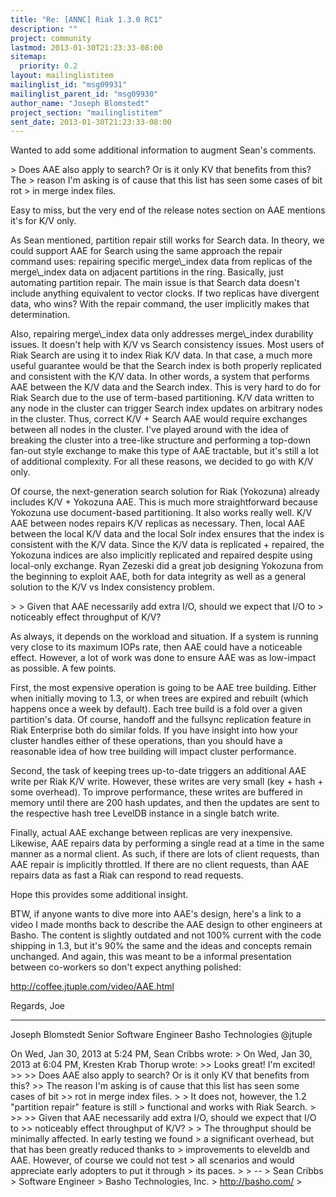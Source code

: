 ```yaml
---
title: "Re: [ANNC] Riak 1.3.0 RC1"
description: ""
project: community
lastmod: 2013-01-30T21:23:33-08:00
sitemap:
  priority: 0.2
layout: mailinglistitem
mailinglist_id: "msg09931"
mailinglist_parent_id: "msg09930"
author_name: "Joseph Blomstedt"
project_section: "mailinglistitem"
sent_date: 2013-01-30T21:23:33-08:00
---
```



Wanted to add some additional information to augment Sean's comments.

&gt; Does AAE also apply to search? Or is it only KV that benefits from this? The 
&gt; reason I'm asking is of cause that this list has seen some cases of bit rot 
&gt; in merge index files.

Easy to miss, but the very end of the release notes section on AAE
mentions it's for K/V only.

As Sean mentioned, partition repair still works for Search data. In
theory, we could support AAE for Search using the same approach the
repair command uses: repairing specific merge\\_index data from replicas
of the merge\\_index data on adjacent partitions in the ring. Basically,
just automating partition repair. The main issue is that Search data
doesn't include anything equivalent to vector clocks. If two replicas
have divergent data, who wins? With the repair command, the user
implicitly makes that determination.

Also, repairing merge\\_index data only addresses merge\\_index durability
issues. It doesn't help with K/V vs Search consistency issues. Most
users of Riak Search are using it to index Riak K/V data. In that
case, a much more useful guarantee would be that the Search index is
both properly replicated and consistent with the K/V data. In other
words, a system that performs AAE between the K/V data and the Search
index. This is very hard to do for Riak Search due to the use of
term-based partitioning. K/V data written to any node in the cluster
can trigger Search index updates on arbitrary nodes in the cluster.
Thus, correct K/V + Search AAE would require exchanges between all
nodes in the cluster. I've played around with the idea of breaking the
cluster into a tree-like structure and performing a top-down fan-out
style exchange to make this type of AAE tractable, but it's still a
lot of additional complexity. For all these reasons, we decided to go
with K/V only.

Of course, the next-generation search solution for Riak (Yokozuna)
already includes K/V + Yokozuna AAE. This is much more straightforward
because Yokozuna use document-based partitioning. It also works really
well. K/V AAE between nodes repairs K/V replicas as necessary. Then,
local AAE between the local K/V data and the local Solr index ensures
that the index is consistent with the K/V data. Since the K/V data is
replicated + repaired, the Yokozuna indices are also implicitly
replicated and repaired despite using local-only exchange. Ryan
Zezeski did a great job designing Yokozuna from the beginning to
exploit AAE, both for data integrity as well as a general solution to
the K/V vs Index consistency problem.

&gt;
&gt; Given that AAE necessarily add extra I/O, should we expect that I/O to 
&gt; noticeably effect throughput of K/V?

As always, it depends on the workload and situation. If a system is
running very close to its maximum IOPs rate, then AAE could have a
noticeable effect. However, a lot of work was done to ensure AAE was
as low-impact as possible. A few points.

First, the most expensive operation is going to be AAE tree building.
Either when initially moving to 1.3, or when trees are expired and
rebuilt (which happens once a week by default). Each tree build is a
fold over a given partition's data. Of course, handoff and the
fullsync replication feature in Riak Enterprise both do similar folds.
If you have insight into how your cluster handles either of these
operations, than you should have a reasonable idea of how tree
building will impact cluster performance.

Second, the task of keeping trees up-to-date triggers an additional
AAE write per Riak K/V write. However, these writes are very small
(key + hash + some overhead). To improve performance, these writes are
buffered in memory until there are 200 hash updates, and then the
updates are sent to the respective hash tree LevelDB instance in a
single batch write.

Finally, actual AAE exchange between replicas are very inexpensive.
Likewise, AAE repairs data by performing a single read at a time in
the same manner as a normal client. As such, if there are lots of
client requests, than AAE repair is implicitly throttled. If there are
no client requests, than AAE repairs data as fast a Riak can respond
to read requests.

Hope this provides some additional insight.

BTW, if anyone wants to dive more into AAE's design, here's a link to
a video I made months back to describe the AAE design to other
engineers at Basho. The content is slightly outdated and not 100%
current with the code shipping in 1.3, but it's 90% the same and the
ideas and concepts remain unchanged. And again, this was meant to be a
informal presentation between co-workers so don't expect anything
polished:

http://coffee.jtuple.com/video/AAE.html

Regards,
Joe

---
Joseph Blomstedt
Senior Software Engineer
Basho Technologies
@jtuple

On Wed, Jan 30, 2013 at 5:24 PM, Sean Cribbs  wrote:
&gt; On Wed, Jan 30, 2013 at 6:04 PM, Kresten Krab Thorup  wrote:
&gt;&gt; Looks great! I'm excited!
&gt;&gt;
&gt;&gt; Does AAE also apply to search? Or is it only KV that benefits from this? 
&gt;&gt; The reason I'm asking is of cause that this list has seen some cases of bit 
&gt;&gt; rot in merge index files.
&gt;
&gt; It does not, however, the 1.2 "partition repair" feature is still
&gt; functional and works with Riak Search.
&gt;
&gt;&gt;
&gt;&gt; Given that AAE necessarily add extra I/O, should we expect that I/O to 
&gt;&gt; noticeably effect throughput of K/V?
&gt;
&gt; The throughput should be minimally affected. In early testing we found
&gt; a significant overhead, but that has been greatly reduced thanks to
&gt; improvements to eleveldb and AAE. However, of course we could not test
&gt; all scenarios and would appreciate early adopters to put it through
&gt; its paces.
&gt;
&gt; --
&gt; Sean Cribbs 
&gt; Software Engineer
&gt; Basho Technologies, Inc.
&gt; http://basho.com/
&gt;

